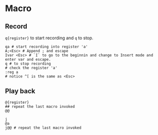 # Macro 

## Record
`q{register}` to start recording and `q` to stop.

    qa # start recording into register 'a'
    A;<Esc> # Append ; and escape
    Ivar <Esc> # `I` to go to the beginnin and change to Insert mode and enter var and escape.
    q # to stop recording
    # check the register 'a'
    :reg a 
    # notice ^[ is the same as <Esc>

## Play back

    @{register}
    ## repeat the last macro invoked
    @@

    j
    @a
    j@@ # repeat the last macro invoked





